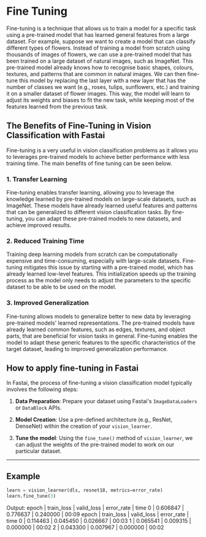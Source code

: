 # Fine Tuning
Fine-tuning is a technique that allows us to train a model for a specific task using a pre-trained model that has learned general features from a large dataset. For example, suppose we want to create a model that can classify different types of flowers. Instead of training a model from scratch using thousands of images of flowers, we can use a pre-trained model that has been trained on a large dataset of natural images, such as ImageNet. This pre-trained model already knows how to recognise basic shapes, colours, textures, and patterns that are common in natural images. We can then fine-tune this model by replacing the last layer with a new layer that has the number of classes we want (e.g., roses, tulips, sunflowers, etc.) and training it on a smaller dataset of flower images. This way, the model will learn to adjust its weights and biases to fit the new task, while keeping most of the features learned from the previous task.

## The Benefits of Fine-Tuning in Vision Classification with Fastai

Fine-tuning is a very useful in vision classification problems as it allows you to leverages pre-trained models to achieve better performance with less training time. The main benefits of fine tuning can be seen below.

### 1. Transfer Learning

Fine-tuning enables transfer learning, allowing you to leverage the knowledge learned by pre-trained models on large-scale datasets, such as ImageNet. These models have already learned useful features and patterns that can be generalized to different vision classification tasks. By fine-tuning, you can adapt these pre-trained models to new datasets, and achieve improved results.

### 2. Reduced Training Time

Training deep learning models from scratch can be computationally expensive and time-consuming, especially with large-scale datasets. Fine-tuning mitigates this issue by starting with a pre-trained model, which has already learned low-level features. This initialization speeds up the training process as the model only needs to adjust the parameters to the specific dataset to be able to be used on the model.

### 3. Improved Generalization

Fine-tuning allows models to generalize better to new data by leveraging pre-trained models' learned representations. The pre-trained models have already learned common features, such as edges, textures, and object parts, that are beneficial for vision tasks in general. Fine-tuning enables the model to adapt these generic features to the specific characteristics of the target dataset, leading to improved generalization performance.

## How to apply fine-tuning in Fastai

In Fastai, the process of fine-tuning a vision classification model typically involves the following steps:

1. **Data Preparation**: Prepare your dataset using Fastai's `ImageDataLoaders` or `DataBlock` APIs.

2. **Model Creation**: Use a pre-defined architecture (e.g., ResNet, DenseNet) within the creation of your `vision_learner`.

3. **Tune the model**: Using the `fine_tune()` method of `vision_learner`, we can adjust the weights of the pre-trained model to work on our particular dataset.


---
## Example
```python
learn = vision_learner(dls, resnet18, metrics=error_rate)
learn.fine_tune(3)
```
Output:
epoch	| train_loss | valid_loss	| error_rate |	time
0	| 0.606847	| 0.776637	| 0.240000	| 00:09
epoch	| train_loss	| valid_loss	| error_rate	| time
0	| 0.114463	| 0.045450	| 0.026667	| 00:03
1	| 0.065541	| 0.009315	| 0.000000	| 00:02
2	| 0.043300	| 0.007967	| 0.000000	| 00:02
